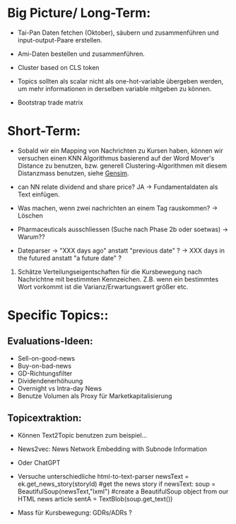 
# Big Picture/ Long-Term:

-  Tai-Pan Daten fetchen (Oktober), säubern und zusammenführen und input-output-Paare erstellen.

-  Ami-Daten bestellen und zusammenführen.

-  Cluster based on CLS token

-  Topics sollten als scalar nicht als one-hot-variable übergeben werden, um mehr informationen in derselben variable mitgeben zu können.

- Bootstrap trade matrix

# Short-Term:
-  Sobald wir ein Mapping von Nachrichten zu Kursen haben, können wir versuchen einen KNN Algorithmus basierend auf
der Word Mover's Distance zu benutzen, bzw. generell Clustering-Algorithmen mit diesem Distanzmass benutzen, siehe
[Gensim](https://radimrehurek.com/gensim/auto_examples/tutorials/run_wmd.html#sphx-glr-auto-examples-tutorials-run-wmd-py).

-  can NN relate dividend and share price? JA -> Fundamentaldaten als Text einfügen.

- Was machen, wenn zwei nachrichten an einem Tag rauskommen? -> Löschen

-  Pharmaceuticals ausschliessen (Suche nach Phase 2b oder soetwas) -> Warum??

- Dateparser -> "XXX days ago" anstatt "previous date" ? 
  -> XXX days in the futured anstatt "a future date" ? 

1.  Schätze Verteilungseigentschaften für die Kursbewegung nach Nachrichtne mit bestimmten Kennzeichen.
Z.B. wenn ein bestimmtes Wort vorkommt ist die Varianz/Erwartungswert größer etc.


# Specific Topics::

## Evaluations-Ideen:
- Sell-on-good-news
- Buy-on-bad-news
- GD-Richtungsfilter
- Dividendenerhöhuung
- Overnight vs Intra-day News
- Benutze Volumen als Proxy für Marketkapitalisierung

## Topicextraktion:
- Können Text2Topic benutzen zum beispiel...
- News2vec: News Network Embedding with Subnode Information
- Oder ChatGPT

- Versuche unterschiedliche html-to-text-parser
newsText = ek.get_news_story(storyId) #get the news story
if newsText:
    soup = BeautifulSoup(newsText,"lxml") #create a BeautifulSoup object from our HTML news article
    sentA = TextBlob(soup.get_text())

- Mass für Kursbewegung: GDRs/ADRs ?


